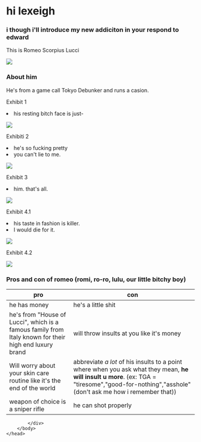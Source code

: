 <head>
    <meta charset="utf-8">
    <meta name="author" content="Patricia Siew">
    <meta name="discription" content="a page where i go feral about romeo">
</head>

<body>
    <h1>hi lexeigh</h1>
    <h3>i though i'll introduce my new addiciton in your respond to edward</h3>
    <p>This is Romeo Scorpius Lucci</p>
</body>

<head>  
    <body>
        <div class="container">
        <img src="romi.jpg">
            <h3> About him</h3>
            <p>He's from a game call Tokyo Debunker and runs a casion.</p>
        <p>Exhibit 1</p>
            <li class="highlightedlistitem">
            his resting bitch face is just-
        <p></p>
    <img src="romi2.jpg">
        </div>
    </body>
</head>

<head>
    <body>
        <div class="container">
            <p>Exhibiti 2</p>
         <li class="highlightedListItem">
                he's so fucking pretty
            <li class="highlightedlistitem">
                you can't lie to me.
                <p></p>
            <img src="romi5.jpg">
        </div>
    </body>
</head>


<head>
    <body>
        <div class="container">
        <p>Exhibit 3</p>
        <li class="highlightedlistitem">
            him. that's all.
            <p></p>
           <img src="romi8.jpg">
        </div>
    </body>
</head>

<head>
    <body>
        <div class="container">
        <p>Exhibit 4.1</p>
        <li class="highlightedlistitem">
            his taste in fashion is killer.
        </li>
        <li class="highlightedlisteditem">
            I would die for it.
        </li>
    <p></p>
        <img src="romi6.jpg">
        </div>
    </body>
</head>

<head>
    <body>
        <div class="container">
    <p>Exhibit 4.2</p>     
        <p></p>
    <img src="romi9.jpg">
        </div>
    </body>
</head>

<head>
    <body>
        <div class="container">
 <h3>Pros and con of romeo (romi, ro-ro, lulu, our little bitchy boy)</h3>

|pro|con|
|---|---|
|he has money| he's a little shit|
|he's from "House of Lucci", which is a famous family from Italy known for their high end luxury brand| will throw insults at you like it's money|
|Will worry about your skin care routine like it's the end of the world| abbreviate *a lot* of his insults to a point where when you ask what they mean, **he will insult u more**. (ex: TGA = "tiresome","good-for-nothing","asshole" (don't ask me how i remember that))|
|weapon of choice is a sniper rifle| he can shot properly|
            </div>
        </body>
    </head>
